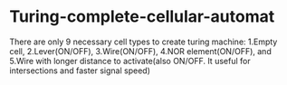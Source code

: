 # Turing-complete-cellular-automat
There are only 9 necessary cell types to create turing machine: 1.Empty cell, 2.Lever(ON/OFF), 3.Wire(ON/OFF), 4.NOR element(ON/OFF), and 5.Wire with longer distance to activate(also ON/OFF. It useful for intersections and faster signal speed)

